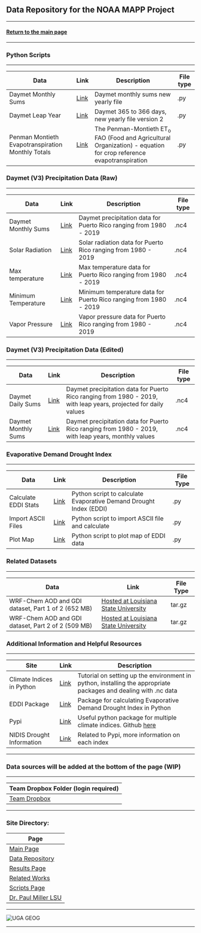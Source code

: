 ## Data Repository for the NOAA MAPP Project

---

#### [Return to the main page](/index.md)

---

### Python Scripts

---

| Data | Link | Description | File type |
| --- | --- | --- | --- |
| Daymet Monthly Sums | [Link](https://www.dropbox.com/s/zeau7z3lm288ef7/daymet_monthlysums_newyearlyfile.py?dl=0) | Daymet monthly sums new yearly file | .py |
| Daymet Leap Year | [Link](https://www.dropbox.com/s/3h4awvjhx3jcg96/daymetleap365_to_366_newyearlyfile_v2.py?dl=0) | Daymet 365 to 366 days, new yearly file version 2 | .py |
| Penman Montieth Evapotranspiration Monthly Totals | [Link](https://www.dropbox.com/s/n9ulipc00oek8v9/ETo_FAO_PenmanMonteith_montly_climatology_Final.py?dl=0) | The Penman-Montieth ET<sub>o</sub> FAO (Food and Agricultural Organization) - equation for crop reference evapotranspiration  | .py |

### Daymet (V3) Precipitation Data (Raw) 

---

| Data | Link | Description | File type |
| --- | --- | --- | --- |
| Daymet Monthly Sums | [Link](https://www.dropbox.com/sh/vbnxzmk90iidnhm/AABE_799urx71xU_acC4kzbja?dl=0) | Daymet precipitation data for Puerto Rico ranging from 1980 - 2019 | .nc4 |
| Solar Radiation | [Link](https://www.dropbox.com/sh/ysljbaz7627odyd/AADEc5F4c8Rrbyx0w--_581Ma?dl=0) | Solar radiation data for Puerto Rico ranging from 1980 - 2019 | .nc4 |
| Max temperature | [Link](https://www.dropbox.com/sh/ao8spimeer11glg/AACuzRdu99F_EDlSjeQ0w2tUa?dl=0) | Max temperature data for Puerto Rico ranging from 1980 - 2019 | .nc4 |
| Minimum Temperature | [Link](https://www.dropbox.com/sh/ao8spimeer11glg/AACuzRdu99F_EDlSjeQ0w2tUa?dl=0) | Minimum temperature data for Puerto Rico ranging from 1980 - 2019 | .nc4 |
| Vapor Pressure | [Link](https://www.dropbox.com/sh/3n4h914ahtax1rw/AABURUvjJwA7cdsYLsGPVc_Ua?dl=0) | Vapor pressure data for Puerto Rico ranging from 1980 - 2019 | .nc4 |


### Daymet (V3) Precipitation Data (Edited) 

---

| Data | Link | Description | File type |
| --- | --- | --- | --- |
| Daymet Daily Sums | [Link](https://www.dropbox.com/s/zb2qhp8z59mdf40/daymet_v3_prcp_1980-2019_w366dayLeapYr_LtLnTm_wProj_daily_puertorico.nc4?dl=0) | Daymet precipitation data for Puerto Rico ranging from 1980 - 2019, with leap years, projected for daily values | .nc4 |
| Daymet Monthly Sums | [Link](https://www.dropbox.com/s/z6h79prjzqvf3z9/daymet_v3_prcp_1980-2019_w366dayLeapYr_LtLnTm_wProj_monTots_puertorico_v2.nc4?dl=0) | Daymet precipitation data for Puerto Rico ranging from 1980 - 2019, with leap years, monthly values | .nc4 |


### Evaporative Demand Drought Index

---

| Data | Link | Description | File Type |
| --- | --- | --- | --- |
| Calculate EDDI Stats | [Link](https://www.dropbox.com/s/40bw46xlmndmwkb/calc_EDDI_stats_climo.py?dl=0) | Python script to calculate Evaporative Demand Drought Index (EDDI) | .py |
| Import ASCII Files | [Link](https://www.dropbox.com/s/a43mpmimxrlxxe1/eddi_import_ascii_calculate.py?dl=0) | Python script to import ASCII file and calculate | .py | 
| Plot Map | [Link](https://www.dropbox.com/s/qdxitxoe1ydw4kb/eddi_plotmap.py?dl=0) | Python script to plot map of EDDI data | .py |

### Related Datasets

---

| Data | Link | File Type |
| --- | --- | --- |
| WRF-Chem AOD and GDI dataset, Part 1 of 2 (652 MB) | [Hosted at Louisiana State University](https://faculty.lsu.edu/paulmiller/data/miller_etal_2020_jgr_wrf-chem_p1.tar.gz) | tar.gz |
| WRF-Chem AOD and GDI dataset, Part 2 of 2 (509 MB) | [Hosted at Louisiana State University](https://faculty.lsu.edu/paulmiller/data/miller_etal_2020_jgr_wrf-chem_p2.tar.gz) | tar.gz |

### Additional Information and Helpful Resources

---

| Site | Link | Description | 
| --- | --- | --- |
| Climate Indices in Python | [Link](https://climate-indices.readthedocs.io/en/latest/) | Tutorial on setting up the environment in python, installing the appropriate packages and dealing with .nc data | 
| EDDI Package | [Link](https://github.com/WSWUP/evaporative-demand-drought-index) | Package for calculating Evaporative Demand Drought Index in Python |
| Pypi | [Link](https://pypi.org/project/climate-indices/) | Useful python package for multiple climate indices. Github [here](https://github.com/monocongo/climate_indices/tree/master/src/climate_indices) |
| NIDIS Drought Information | [Link](https://www.drought.gov/data-maps-tools/climate-and-drought-indices-python-spi-spei-pet) | Related to Pypi, more information on each index |

---

### Data sources will be added at the bottom of the page (WIP)

---

| Team Dropbox Folder (login required) |
| --- |
| [Team Dropbox](https://www.dropbox.com/sh/rebnh5atu8uown1/AAAy1heflMWmfQtx1yk7BRq2a?dl=0) |

---

### Site Directory:

| Page | 
| --- |
| [Main Page](/index.md) |
| [Data Repository](/data_page.md) |
| [Results Page](/results_page.md) | 
| [Related Works](/related_works.md) |
| [Scripts Page](/script_page.md) |
| [Dr. Paul Miller LSU](https://faculty.lsu.edu/paulmiller/research_data.php) |

---

![UGA GEOG](https://user-images.githubusercontent.com/89209768/132540951-e0989910-3adc-4abb-8dfd-7d981694d76b.png)

---

